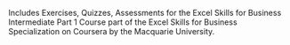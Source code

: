 Includes Exercises, Quizzes, Assessments for the Excel Skills for Business Intermediate Part 1 Course part of the Excel Skills for Business  Specialization on Coursera by the Macquarie University.
